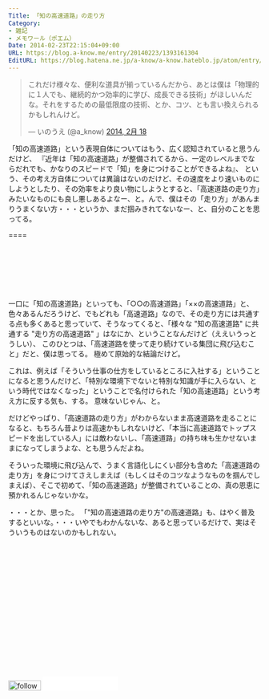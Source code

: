```yaml
---
Title: 「知の高速道路」の走り方
Category:
- 雑記
- メモワール（ポエム）
Date: 2014-02-23T22:15:04+09:00
URL: https://blog.a-know.me/entry/20140223/1393161304
EditURL: https://blog.hatena.ne.jp/a-know/a-know.hateblo.jp/atom/entry/12921228815727979230
---
```


<blockquote class="twitter-tweet" lang="ja"><p>これだけ様々な、便利な道具が揃っているんだから、あとは僕は「物理的に１人でも、継続的かつ効率的に学び、成長できる技術」がほしいんだな。それをするための最低限度の技術、とか、コツ、とも言い換えられるかもしれんけど。</p>&mdash; いのうえ (@a_know) <a href="https://twitter.com/a_know/statuses/435726312112525313">2014, 2月 18</a></blockquote>


「知の高速道路」という表現自体についてはもう、広く認知されていると思うんだけど、
『近年は「知の高速道路」が整備されてるから、一定のレベルまでならだれでも、かなりのスピードで「知」を身につけることができるよね』、
という、その考え方自体については異論はないのだけど、その速度をより速いものにしようとしたり、その効率をより良い物にしようとすると、「高速道路の走り方」みたいなものにも良し悪しあるよなー、と。んで、僕はその「走り方」があんまりうまくない方・・・というか、まだ掴みきれてないなー、と、自分のことを思ってる。

====

<script async src="//pagead2.googlesyndication.com/pagead/js/adsbygoogle.js"></script>
<!-- article-top -->
<ins class="adsbygoogle"
     style="display:inline-block;width:728px;height:90px"
     data-ad-client="ca-pub-3463034538369189"
     data-ad-slot="8367620130"></ins>
<script>
(adsbygoogle = window.adsbygoogle || []).push({});
</script>


一口に「知の高速道路」といっても、「○○の高速道路」「××の高速道路」と、色々あるんだろうけど、でもどれも「高速道路」なので、その走り方には共通する点も多くあると思っていて、そうなってくると、「様々な "知の高速道路" に共通する "走り方の高速道路" 」はなにか、ということなんだけど（ええいうっとうしい）、
このひとつは、「高速道路を使って走り続けている集団に飛び込むこと」だと、僕は思ってる。
極めて原始的な結論だけど。


これは、例えば「そういう仕事の仕方をしているところに入社する」ということになると思うんだけど、「特別な環境下でないと特別な知識が手に入らない、という時代ではなくなった」ということで名付けられた「知の高速道路」という考え方に反する気も、する。
意味ないじゃん、と。


だけどやっぱり、「高速道路の走り方」がわからないまま高速道路を走ることになると、もちろん昔よりは高速かもしれないけど、「本当に高速道路でトップスピードを出している人」には敵わないし、「高速道路」の持ち味も生かせないままになってしまうよな、とも思うんだよね。


そういった環境に飛び込んで、うまく言語化しにくい部分も含めた「高速道路の走り方」を身につけてさえしまえば（もしくはそのコツなようなものを掴んでしまえば）、そこで初めて、「知の高速道路」が整備されていることの、真の恩恵に預かれるんじゃないかな。


・・・とか、思った。
「"知の高速道路の走り方"の高速道路」も、はやく普及するといいな。・・・いやでもわかんないな、あると思っているだけで、実はそういうものはないのかもしれない。


<script async src="//pagead2.googlesyndication.com/pagead/js/adsbygoogle.js"></script>
<!-- article-bottom2 -->
<ins class="adsbygoogle"
     style="display:inline-block;width:300px;height:250px"
     data-ad-client="ca-pub-3463034538369189"
     data-ad-slot="5274552934"></ins>
<script>
(adsbygoogle = window.adsbygoogle || []).push({});
</script>


<div>
<a href='http://cloud.feedly.com/#subscription%2Ffeed%2Fhttp%3A%2F%2Fblog.a-know.me%2Ffeed'  target='blank'><img id='feedlyFollow' src='//s3.feedly.com/img/follows/feedly-follow-rectangle-volume-small_2x.png' alt='follow us in feedly' width='65' height='20'></a>

<iframe src="//blog.hatena.ne.jp/a-know/a-know.hateblo.jp/subscribe/iframe" allowtransparency="true" frameborder="0" scrolling="no" width="150" height="28"></iframe>
</div>
